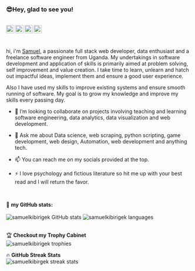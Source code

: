 ### 😎Hey, glad to see you! 
<br/>

<a href="https://instagram.com/samuelkibirige?igshid=ZDdkNTZiNTM=">
  <img align="left" alt="Abhishek's Instagram" width="22px" src="https://raw.githubusercontent.com/hussainweb/hussainweb/main/icons/instagram.png" />
<a href="https://discord.gg/samuel kk#3786">
  <img align="left" alt="Kibirige's Discord" width="22px" src="https://raw.githubusercontent.com/peterthehan/peterthehan/master/assets/discord.svg" />
</a>
<a href="https://twitter.com/samuelkibirige">
  <img align="left" alt="Kibirige Samuel K | Twitter" width="22px" src="https://raw.githubusercontent.com/peterthehan/peterthehan/master/assets/twitter.svg" />
</a>
<a href="https://www.linkedin.com/in/kalule-samuel-kibirige/">
  <img align="left" alt="Sameul Kibirige's LinkedIN" width="22px" src="https://raw.githubusercontent.com/peterthehan/peterthehan/master/assets/linkedin.svg" />
</a>

<br/><br/>
  
 hi, i'm [Samuel](https://#), a passionate full stack web developer, data enthusiast and a freelance software engineer from Uganda. My undertakings in software development and application of skills is primarily aimed at problem solving, self improvement and value creation. I take time to learn, unlearn and hatch out impactful ideas, implement them and ensure a good user experience. 

Also I have used my skills to improve existing systems and ensure smooth running of software. My goal is to grow my knowledge and improve my skills every passing day.

- 👯 I’m looking to collaborate on projects involving teaching and learning software engineering, data analytics, data visualization and web development.
- 💬 Ask me about Data science, web scraping, python scripting, game development, web design, Automation, web development and anything tech.
- 📫 You can reach me on my socials provided at the top.
- ⚡ I love psychology and fictious literature so hit me up with your best read and I will return the favor.

  <br/>
<!-- Setting up the stats card and the languages card-->
🚧 **my GitHub stats:**
<br/><br/>
<a align="center"> <img src="https://github-readme-stats.vercel.app/api?username=samuelkibirigek&show_icons=true&theme=cobalt" alt="samuelkibirigek GitHub stats" />
  <a/>
<a align="center"> <img src="https://github-readme-stats.vercel.app/api/top-langs/?username=samuelkibirigek&layout=compact&theme=transparent&hide_border=true" alt="samuelkibirigek languages" />
  <a/>
<br/><br/>

<!-- Adding a trophies section to my GitHub profile -->
🏆 **Checkout my Trophy Cabinet**
<br/>
<a align="center"> <img src="https://github-profile-trophy.vercel.app/?username=samuelkibirigek&theme=gruvbox&row=1" alt="samuelkibirigek trophies"> 
  <a/>
<br/>
<!--Setting up the streak stats--> 
🔥 **GitHub Streak Stats**
  <br/>
<a align="center"> <img src="http://github-readme-streak-stats.herokuapp.com?user=samuelkibirigek&theme=cobalt&hide_border=true" alt="samuelkibirgek streak stats">
  <a/>
